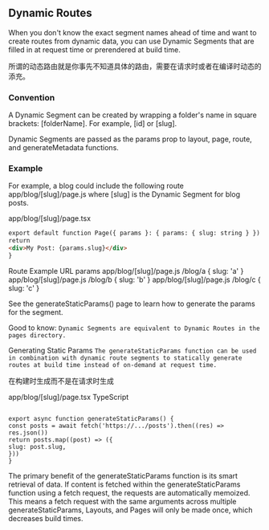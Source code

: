 ## Dynamic Routes

When you don't know the exact segment names ahead of time and want to create routes from dynamic data, you can use
Dynamic Segments that are filled in at request time or prerendered at build time.

所谓的动态路由就是你事先不知道具体的路由，需要在请求时或者在编译时动态的添充。

### Convention

A Dynamic Segment can be created by wrapping a folder's name in square brackets: [folderName]. For example, [id]
or [slug].

Dynamic Segments are passed as the params prop to layout, page, route, and generateMetadata functions.

### Example

For example, a blog could include the following route app/blog/[slug]/page.js where [slug] is the Dynamic Segment for
blog posts.

app/blog/[slug]/page.tsx

```html
export default function Page({ params }: { params: { slug: string } }) {
return
<div>My Post: {params.slug}</div>
}
```

Route Example URL params
app/blog/[slug]/page.js /blog/a { slug: 'a' }
app/blog/[slug]/page.js /blog/b { slug: 'b' }
app/blog/[slug]/page.js /blog/c { slug: 'c' }

See the generateStaticParams() page to learn how to generate the params for the segment.

Good to know: `Dynamic Segments are equivalent to Dynamic Routes in the pages directory.`

Generating Static Params
`The generateStaticParams function can be used in combination with dynamic route segments to statically generate routes
at build time instead of on-demand at request time.`

在构建时生成而不是在请求时生成

app/blog/[slug]/page.tsx
TypeScript

```

export async function generateStaticParams() {
const posts = await fetch('https://.../posts').then((res) => res.json())
return posts.map((post) => ({
slug: post.slug,
}))
}
```

The primary benefit of the generateStaticParams function is its smart retrieval of data. If content is fetched within
the generateStaticParams function using a fetch request, the requests are automatically memoized. This means a fetch
request with the same arguments across multiple generateStaticParams, Layouts, and Pages will only be made once, which
decreases build times.

